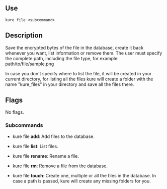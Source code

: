 ## Use

`kure file <subcommand>`

## Description

Save the encrypted bytes of the file in the database, create it back whenever you want, list information or remove them. The user must specify the complete path, including the file type, for example: path/to/file/sample.png

In case you don't specify where to list the file, it will be created in your current directory, for listing all the files kure will
create a folder with the name "kure_files" in your directory and save all the files there.

## Flags 

No flags.

### Subcommands

- kure file **add**: Add files to the database.

- kure file **list**: List files.

- kure file **rename**: Rename a file.

- kure file **rm**: Remove a file from the database.

- kure file **touch**: Create one, multiple or all the files in the database. In case a path is passed, kure will create any missing folders for you.